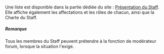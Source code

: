 Une liste est disponible dans la partie dédiée du site : [Présentation du Staff](staff.php). Elle affiche également les affectations et les rôles de chacun, ainsi que la Charte du Staff.

##### Remarque

Tous les membres du Staff peuvent prétendre à la fonction de modérateur forum, lorsque la situation l'exige.
